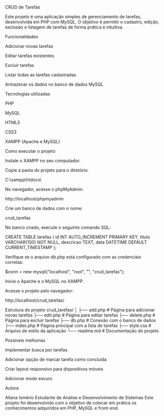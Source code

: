 CRUD de Tarefas

Este projeto é uma aplicação simples de gerenciamento de tarefas, desenvolvida em PHP com MySQL.
O objetivo é permitir o cadastro, edição, exclusão e listagem de tarefas de forma prática e intuitiva.

Funcionalidades

Adicionar novas tarefas

Editar tarefas existentes

Excluir tarefas

Listar todas as tarefas cadastradas

Armazenar os dados no banco de dados MySQL

Tecnologias utilizadas

PHP

MySQL

HTML5

CSS3

XAMPP (Apache e MySQL)

Como executar o projeto

Instale o XAMPP no seu computador.

Copie a pasta do projeto para o diretório:

C:\xampp\htdocs\


No navegador, acesse o phpMyAdmin:

http://localhost/phpmyadmin


Crie um banco de dados com o nome:

crud_tarefas


No banco criado, execute o seguinte comando SQL:

CREATE TABLE tarefas (
    id INT AUTO_INCREMENT PRIMARY KEY,
    titulo VARCHAR(100) NOT NULL,
    descricao TEXT,
    data DATETIME DEFAULT CURRENT_TIMESTAMP
);


Verifique se o arquivo db.php está configurado com as credenciais corretas:

$conn = new mysqli("localhost", "root", "", "crud_tarefas");


Inicie o Apache e o MySQL no XAMPP.

Acesse o projeto pelo navegador:

http://localhost/crud_tarefas/

Estrutura do projeto
crud_tarefas/
│
├── add.php          # Página para adicionar novas tarefas
├── edit.php         # Página para editar tarefas
├── delete.php       # Página para excluir tarefas
├── db.php           # Conexão com o banco de dados
├── index.php        # Página principal com a lista de tarefas
├── style.css        # Arquivo de estilo da aplicação
└── readme.md        # Documentação do projeto

Possíveis melhorias

Implementar busca por tarefas

Adicionar opção de marcar tarefa como concluída

Criar layout responsivo para dispositivos móveis

Adicionar modo escuro

Autora

Allana Ismério
Estudante de Análise e Desenvolvimento de Sistemas
Este projeto foi desenvolvido com o objetivo de colocar em prática os conhecimentos adquiridos em PHP, MySQL e front-end.

